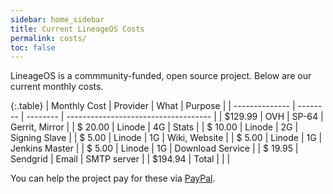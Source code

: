 ```yaml
---
sidebar: home_sidebar
title: Current LineageOS Costs
permalink: costs/
toc: false
---
```


LineageOS is a commmunity-funded, open source project. Below are our current monthly costs.

{:.table}
| Monthly Cost   | Provider | What     | Purpose                              |
| -------------- | -------- | -------- | ------------------------------------ |
| $129.99        | OVH      | SP-64    | Gerrit, Mirror                       |
| $ 20.00        | Linode   | 4G       | Stats                                |
| $ 10.00        | Linode   | 2G       | Signing Slave                        |
| $  5.00        | Linode   | 1G       | Wiki, Website                        |
| $  5.00        | Linode   | 1G       | Jenkins Master                       |
| $  5.00        | Linode   | 1G       | Download Service                     |
| $ 19.95        | Sendgrid | Email    | SMTP server                          |
| $194.94        | Total    |          |                                      |


You can help the project pay for these via [PayPal](https://paypal.me/LineageOS).
